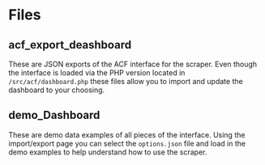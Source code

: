 # Files

## acf_export_deashboard

These are JSON exports of the ACF interface for the scraper. Even though the interface is loaded via the PHP version located in `/src/acf/dashboard.php` these files allow you to import and update the dashboard to your choosing.

## demo_Dashboard

These are demo data examples of all pieces of the interface. Using the import/export page you can select the `options.json` file and load in the demo examples to help understand how to use the scraper.